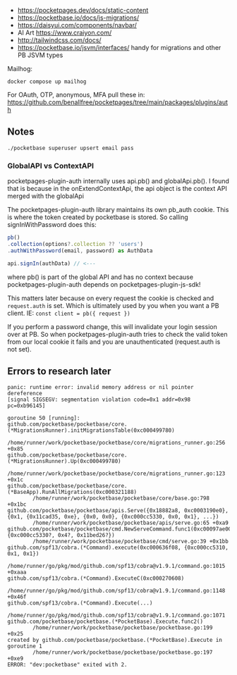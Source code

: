 - https://pocketpages.dev/docs/static-content
- https://pocketbase.io/docs/js-migrations/
- https://daisyui.com/components/navbar/
- AI Art https://www.craiyon.com/
- http://tailwindcss.com/docs/
- https://pocketbase.io/jsvm/interfaces/ handy for migrations and other PB JSVM types

Mailhog:

`docker compose up mailhog`

For OAuth, OTP, anonymous, MFA pull these in: https://github.com/benallfree/pocketpages/tree/main/packages/plugins/auth

## Notes

`./pocketbase superuser upsert email pass`

### GlobalAPI vs ContextAPI

pocketpages-plugin-auth internally uses api.pb() and globalApi.pb(). I found that is because in the onExtendContextApi, the api object is the context API merged with the globalApi

The pocketpages-plugin-auth library maintains its own pb_auth cookie. This is where the token created by pocketbase is stored. So calling signInWithPassword does this:

```javascript
pb()
.collection(options?.collection ?? 'users')
.authWithPassword(email, password) as AuthData

api.signIn(authData) // <---
```

where pb() is part of the global API and has no context because pocketpages-plugin-auth depends on pocketpages-plugin-js-sdk!

This matters later because on every request the cookie is checked and `request.auth` is set. Which is ultimately used by you when you want a PB client. IE: `const client = pb({ request })`

If you perform a password change, this will invalidate your login session over at PB. So when pocketpages-plugin-auth tries to check the valid token from our local cookie it fails and you are unauthenticated (request.auth is not set).

## Errors to research later

```
panic: runtime error: invalid memory address or nil pointer dereference
[signal SIGSEGV: segmentation violation code=0x1 addr=0x98 pc=0xb96145]

goroutine 50 [running]:
github.com/pocketbase/pocketbase/core.(*MigrationsRunner).initMigrationsTable(0xc000499780)
        /home/runner/work/pocketbase/pocketbase/core/migrations_runner.go:256 +0x85
github.com/pocketbase/pocketbase/core.(*MigrationsRunner).Up(0xc000499780)
        /home/runner/work/pocketbase/pocketbase/core/migrations_runner.go:123 +0x1c
github.com/pocketbase/pocketbase/core.(*BaseApp).RunAllMigrations(0xc000321188)
        /home/runner/work/pocketbase/pocketbase/core/base.go:798 +0x1bc
github.com/pocketbase/pocketbase/apis.Serve({0x18882a8, 0xc0003190e0}, {0x1, {0x11cad35, 0xe}, {0x0, 0x0}, {0xc000cc5330, 0x0, 0x1}, ...})
        /home/runner/work/pocketbase/pocketbase/apis/serve.go:65 +0xa9
github.com/pocketbase/pocketbase/cmd.NewServeCommand.func1(0xc00097ae00?, {0xc000cc5330?, 0x4?, 0x11bed26?})
        /home/runner/work/pocketbase/pocketbase/cmd/serve.go:39 +0x1bb
github.com/spf13/cobra.(*Command).execute(0xc000636f08, {0xc000cc5310, 0x1, 0x1})
        /home/runner/go/pkg/mod/github.com/spf13/cobra@v1.9.1/command.go:1015 +0xaaa
github.com/spf13/cobra.(*Command).ExecuteC(0xc000270608)
        /home/runner/go/pkg/mod/github.com/spf13/cobra@v1.9.1/command.go:1148 +0x46f
github.com/spf13/cobra.(*Command).Execute(...)
        /home/runner/go/pkg/mod/github.com/spf13/cobra@v1.9.1/command.go:1071
github.com/pocketbase/pocketbase.(*PocketBase).Execute.func2()
        /home/runner/work/pocketbase/pocketbase/pocketbase.go:199 +0x25
created by github.com/pocketbase/pocketbase.(*PocketBase).Execute in goroutine 1
        /home/runner/work/pocketbase/pocketbase/pocketbase.go:197 +0xe9
ERROR: "dev:pocketbase" exited with 2.
```